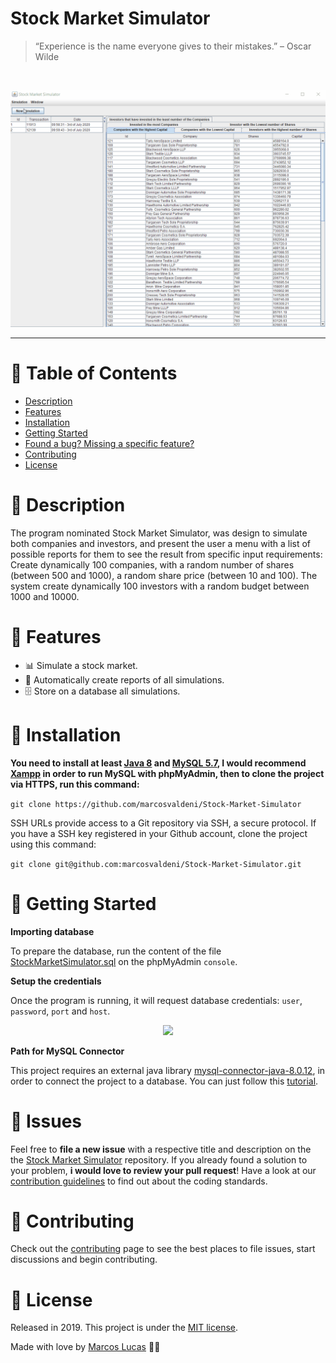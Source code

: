 
# Stock Market Simulator

> “Experience is the name everyone gives to their mistakes.” – Oscar Wilde

<br />
<p align="center"><img src=".github/home.gif?raw=true"/></p>

---

# :pushpin: Table of Contents

* [Description](#memo-description)
* [Features](#rocket-features)
* [Installation](#construction_worker-installation)
* [Getting Started](#runner-getting-started)
* [Found a bug? Missing a specific feature?](#bug-issues)
* [Contributing](#tada-contributing)
* [License](#closed_book-license)

# :memo: Description

The program  nominated Stock Market Simulator, was design to simulate both companies and investors, and  present the user a menu with a list of possible reports for them to see the result from specific input requirements:
Create dynamically 100 companies, with a random number of shares (between 500 and 1000), a random share price (between 10 and 100). 
The system create dynamically 100 investors with a random budget between 1000 and 10000.

# :rocket: Features

* 📊 Simulate a stock market.
* 📑 Automatically create reports of all simulations.
* 🗄  Store on a database all simulations.

# :construction_worker: Installation

**You need to install at least [Java 8](https://www.oracle.com/java/technologies/javase/javase-jdk8-downloads.html) and [MySQL 5.7](https://www.mysql.com/downloads/), I would recommend [Xampp](https://www.apachefriends.org/download.html) in order to run MySQL with phpMyAdmin, then to clone the project via HTTPS, run this command:**

```git clone https://github.com/marcosvaldeni/Stock-Market-Simulator```

SSH URLs provide access to a Git repository via SSH, a secure protocol. If you have a SSH key registered in your Github account, clone the project using this command:

```git clone git@github.com:marcosvaldeni/Stock-Market-Simulator.git```

# :runner: Getting Started

**Importing database**

To prepare the database, run the content of the file [StockMarketSimulator.sql](https://github.com/marcosvaldeni/Stock-Market-Simulator/blob/master/StockMarketSimulator.sql) on the phpMyAdmin `console`.

**Setup the credentials**

Once the program is running, it will request database credentials: `user`, `password`, `port` and `host`.

<p align="center"><img src=".github/database.png?raw=true"/></p>

**Path for MySQL Connector**

This project requires an external java library [mysql-connector-java-8.0.12](https://dev.mysql.com/doc/relnotes/connector-j/8.0/en/news-8-0-12.html), in order to connect the project to a database.
You can just follow this [tutorial](https://github.com/marcosvaldeni/Stock-Market-Simulator/blob/master/MysqlConnectorTutorial.md).

# :bug: Issues

Feel free to **file a new issue** with a respective title and description on the the [Stock Market Simulator](https://github.com/marcosvaldeni/Stock-Market-Simulator/issues) repository. If you already found a solution to your problem, **i would love to review your pull request**! Have a look at our [contribution guidelines](https://github.com/marcosvaldeni/Stock-Market-Simulator/blob/master/CONTRIBUTING.md) to find out about the coding standards.

# :tada: Contributing

Check out the [contributing](https://github.com/marcosvaldeni/Stock-Market-Simulator/blob/master/CONTRIBUTING.md) page to see the best places to file issues, start discussions and begin contributing.

# :closed_book: License

Released in 2019.
This project is under the [MIT license](https://github.com/marcosvaldeni/Stock-Market-Simulator/blob/master/LICENSE).

Made with love by [Marcos Lucas](https://github.com/marcosvaldeni) 💚🚀

